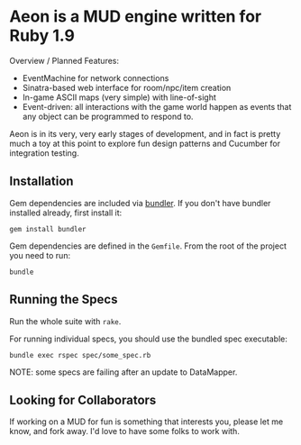 Aeon is a MUD engine written for Ruby 1.9
=========================================

Overview / Planned Features:

* EventMachine for network connections
* Sinatra-based web interface for room/npc/item creation
* In-game ASCII maps (very simple) with line-of-sight
* Event-driven: all interactions with the game world happen as events that any 
  object can be programmed to respond to.

Aeon is in its very, very early stages of development, and in fact is pretty
much a toy at this point to explore fun design patterns and Cucumber for
integration testing.

Installation
------------

Gem dependencies are included via [bundler](http://github.com/wycats/bundler/).
If you don't have bundler installed already, first install it:

    gem install bundler

Gem dependencies are defined in the `Gemfile`. 
From the root of the project you need to run:

    bundle

Running the Specs
-----------------

Run the whole suite with `rake`.

For running individual specs, you should use the bundled spec executable:

    bundle exec rspec spec/some_spec.rb
    
NOTE: some specs are failing after an update to DataMapper.

Looking for Collaborators
-------------------------

If working on a MUD for fun is something that interests you, please let me know,
and fork away. I'd love to have some folks to work with.
